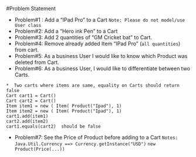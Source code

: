 #Problem Statement



- Problem#1 : Add a “IPad Pro” to a Cart
`Note: Please do not model/use User class`
- Problem#2: Add a “Hero ink Pen” to a Cart
- Problem#3: Add 2 quantities of “GM Cricket bat” to Cart.
- Problem#4: Remove already added Item “IPad Pro” (`all quantities`) from cart.
- Problem#5: As a business User I would like to know which Product was deleted from Cart.
- Problem#6: As a business User, I would like to differentiate between two Carts.
```
*  Two carts where items are same, equality on Carts should return false
Cart cart1 = Cart()
Cart cart2 = Cart()
Item item1 = new ( Item( Product("Ipad"), 1)
Item item2 = new ( Item( Product("Ipad"), 1)
cart1.add(item1)
cart2.add(item2)
cart1.equals(cart2)  should be false
```
- Problem#7: See the Price of Product before adding to a Cart
`Notes: Java.Util.Currency ==> Currency.getInstance("USD")`
`new Product(Price(...))`


